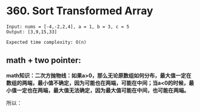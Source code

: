 # 360. Sort Transformed Array
```
Input: nums = [-4,-2,2,4], a = 1, b = 3, c = 5
Output: [3,9,15,33]

Expected time complexity: O(n)
```

## math + two pointer:
**math知识：二次方抛物线：如果a>0，那么无论原数组如何分布，最大值一定在数组的两端，最小值不确定，因为可能也在两端，可能在中间；当a<0的时候，最小值一定也在两端，最大值无法确定，因为最大值可能在中间，也可能在两端。**

所以：
